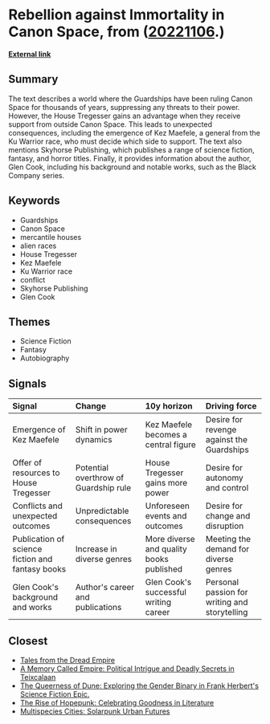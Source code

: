 # __Rebellion against Immortality in Canon Space__, from ([20221106](https://kghosh.substack.com/p/20221106).)

__[External link](https://www.goodreads.com/book/show/1808064.The_Dragon_Never_Sleeps)__



## Summary

The text describes a world where the Guardships have been ruling Canon Space for thousands of years, suppressing any threats to their power. However, the House Tregesser gains an advantage when they receive support from outside Canon Space. This leads to unexpected consequences, including the emergence of Kez Maefele, a general from the Ku Warrior race, who must decide which side to support. The text also mentions Skyhorse Publishing, which publishes a range of science fiction, fantasy, and horror titles. Finally, it provides information about the author, Glen Cook, including his background and notable works, such as the Black Company series.

## Keywords

* Guardships
* Canon Space
* mercantile houses
* alien races
* House Tregesser
* Kez Maefele
* Ku Warrior race
* conflict
* Skyhorse Publishing
* Glen Cook

## Themes

* Science Fiction
* Fantasy
* Autobiography

## Signals

| Signal                                           | Change                                | 10y horizon                              | Driving force                                 |
|:-------------------------------------------------|:--------------------------------------|:-----------------------------------------|:----------------------------------------------|
| Emergence of Kez Maefele                         | Shift in power dynamics               | Kez Maefele becomes a central figure     | Desire for revenge against the Guardships     |
| Offer of resources to House Tregesser            | Potential overthrow of Guardship rule | House Tregesser gains more power         | Desire for autonomy and control               |
| Conflicts and unexpected outcomes                | Unpredictable consequences            | Unforeseen events and outcomes           | Desire for change and disruption              |
| Publication of science fiction and fantasy books | Increase in diverse genres            | More diverse and quality books published | Meeting the demand for diverse genres         |
| Glen Cook's background and works                 | Author's career and publications      | Glen Cook's successful writing career    | Personal passion for writing and storytelling |

## Closest

* [Tales from the Dread Empire](de13b93138ad10bd9ac0a343c80147b5)
* [A Memory Called Empire: Political Intrigue and Deadly Secrets in Teixcalaan](2d4b47a47cd08aaa542939967329f027)
* [The Queerness of Dune: Exploring the Gender Binary in Frank Herbert's Science Fiction Epic.](550e6c24449db4e4c24bc84b1bf7b198)
* [The Rise of Hopepunk: Celebrating Goodness in Literature](64d142fad56dfd6c613858f7f5aa0a1e)
* [Multispecies Cities: Solarpunk Urban Futures](245e35bde173e02284421357d64da0ba)